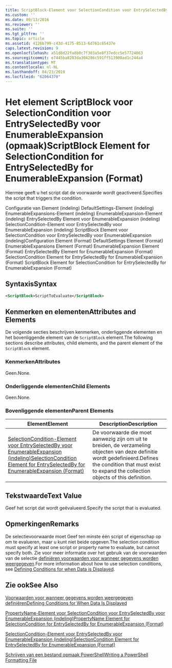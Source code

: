 ```yaml
---
title: ScriptBlock-Element voor SelectionCondition voor EntrySelectedBy voor EnumerableExpansion (indeling) | Microsoft Docs
ms.custom: ''
ms.date: 09/13/2016
ms.reviewer: ''
ms.suite: ''
ms.tgt_pltfrm: ''
ms.topic: article
ms.assetid: 4126b799-c43d-4175-8513-6d761c65437e
caps.latest.revision: 9
ms.openlocfilehash: a51d8d22fa8b0c7f303a5e8f37edcc5e57724063
ms.sourcegitcommit: e7445ba8203da304286c591ff513900ad1c244a4
ms.translationtype: MT
ms.contentlocale: nl-NL
ms.lasthandoff: 04/23/2019
ms.locfileid: "62064370"
---
```

# <a name="scriptblock-element-for-selectioncondition-for-entryselectedby-for-enumerableexpansion-format"></a><span data-ttu-id="e3720-102">Het element ScriptBlock voor SelectionCondition voor EntrySelectedBy voor EnumerableExpansion (opmaak)</span><span class="sxs-lookup"><span data-stu-id="e3720-102">ScriptBlock Element for SelectionCondition for EntrySelectedBy for EnumerableExpansion (Format)</span></span>

<span data-ttu-id="e3720-103">Hiermee geeft u het script dat de voorwaarde wordt geactiveerd.</span><span class="sxs-lookup"><span data-stu-id="e3720-103">Specifies the script that triggers the condition.</span></span>

<span data-ttu-id="e3720-104">Configuratie van Element (indeling) DefaultSettings-Element (indeling) EnumerableExpansions-Element (indeling) EnumerableExpansion-Element (indeling) EntrySelectedBy Element voor EnumerableExpansion (indeling) SelectionCondition-Element voor EntrySelectedBy voor EnumerableExpansion (indeling) ScriptBlock Element voor SelectionCondition voor EntrySelectedBy voor EnumerableExpansion (indeling)</span><span class="sxs-lookup"><span data-stu-id="e3720-104">Configuration Element (Format) DefaultSettings Element (Format) EnumerableExpansions Element (Format) EnumerableExpansion Element (Format) EntrySelectedBy Element for EnumerableExpansion (Format) SelectionCondition Element for EntrySelectedBy for EnumerableExpansion (Format) ScriptBlock Element for SelectionCondition for EntrySelectedBy for EnumerableExpansion (Format)</span></span>

## <a name="syntax"></a><span data-ttu-id="e3720-105">Syntaxis</span><span class="sxs-lookup"><span data-stu-id="e3720-105">Syntax</span></span>

```xml
<ScriptBlock>ScriptToEvaluate</ScriptBlock>
```

## <a name="attributes-and-elements"></a><span data-ttu-id="e3720-106">Kenmerken en elementen</span><span class="sxs-lookup"><span data-stu-id="e3720-106">Attributes and Elements</span></span>

<span data-ttu-id="e3720-107">De volgende secties beschrijven kenmerken, onderliggende elementen en het bovenliggende element van de `ScriptBlock` element.</span><span class="sxs-lookup"><span data-stu-id="e3720-107">The following sections describe attributes, child elements, and the parent element of the `ScriptBlock` element.</span></span>

### <a name="attributes"></a><span data-ttu-id="e3720-108">Kenmerken</span><span class="sxs-lookup"><span data-stu-id="e3720-108">Attributes</span></span>

<span data-ttu-id="e3720-109">Geen.</span><span class="sxs-lookup"><span data-stu-id="e3720-109">None.</span></span>

### <a name="child-elements"></a><span data-ttu-id="e3720-110">Onderliggende elementen</span><span class="sxs-lookup"><span data-stu-id="e3720-110">Child Elements</span></span>

<span data-ttu-id="e3720-111">Geen.</span><span class="sxs-lookup"><span data-stu-id="e3720-111">None.</span></span>

### <a name="parent-elements"></a><span data-ttu-id="e3720-112">Bovenliggende elementen</span><span class="sxs-lookup"><span data-stu-id="e3720-112">Parent Elements</span></span>

|<span data-ttu-id="e3720-113">Element</span><span class="sxs-lookup"><span data-stu-id="e3720-113">Element</span></span>|<span data-ttu-id="e3720-114">Description</span><span class="sxs-lookup"><span data-stu-id="e3720-114">Description</span></span>|
|-------------|-----------------|
|[<span data-ttu-id="e3720-115">SelectionCondition-Element voor EntrySelectedBy voor EnumerableExpansion (indeling)</span><span class="sxs-lookup"><span data-stu-id="e3720-115">SelectionCondition Element for EntrySelectedBy for EnumerableExpansion (Format)</span></span>](./selectioncondition-element-for-entryselectedby-for-enumerableexpansion-format.md)|<span data-ttu-id="e3720-116">De voorwaarde die moet aanwezig zijn om uit te breiden, de verzameling objecten van deze definitie wordt gedefinieerd.</span><span class="sxs-lookup"><span data-stu-id="e3720-116">Defines the condition that must exist to expand the collection objects of this definition.</span></span>|

## <a name="text-value"></a><span data-ttu-id="e3720-117">Tekstwaarde</span><span class="sxs-lookup"><span data-stu-id="e3720-117">Text Value</span></span>

<span data-ttu-id="e3720-118">Geef het script dat wordt geëvalueerd.</span><span class="sxs-lookup"><span data-stu-id="e3720-118">Specify the script that is evaluated.</span></span>

## <a name="remarks"></a><span data-ttu-id="e3720-119">Opmerkingen</span><span class="sxs-lookup"><span data-stu-id="e3720-119">Remarks</span></span>

<span data-ttu-id="e3720-120">De selectievoorwaarde moet Geef ten minste één script of eigenschap op om te evalueren, maar u kunt niet beide opgeven.</span><span class="sxs-lookup"><span data-stu-id="e3720-120">The selection condition must specify at least one script or property name to evaluate, but cannot specify both.</span></span> <span data-ttu-id="e3720-121">Zie voor meer informatie over het gebruik van de voorwaarden van de selectie [definiëren voorwaarden voor wanneer gegevens worden weergegeven](./defining-conditions-for-displaying-data.md).</span><span class="sxs-lookup"><span data-stu-id="e3720-121">For more information about how to use selection conditions, see [Defining Conditions for when Data is Displayed](./defining-conditions-for-displaying-data.md).</span></span>

## <a name="see-also"></a><span data-ttu-id="e3720-122">Zie ook</span><span class="sxs-lookup"><span data-stu-id="e3720-122">See Also</span></span>

[<span data-ttu-id="e3720-123">Voorwaarden voor wanneer gegevens worden weergegeven definiëren</span><span class="sxs-lookup"><span data-stu-id="e3720-123">Defining Conditions for When Data Is Displayed</span></span>](./defining-conditions-for-displaying-data.md)

[<span data-ttu-id="e3720-124">PropertyName-Element voor SelectionCondition voor EntrySelectedBy voor EnumerableExpansion (indeling)</span><span class="sxs-lookup"><span data-stu-id="e3720-124">PropertyName Element for SelectionCondition for EntrySelectedBy for EnumerableExpansion (Format)</span></span>](./propertyname-element-for-selectioncondition-for-entryselectedby-for-enumerableexpansion-format.md)

[<span data-ttu-id="e3720-125">SelectionCondition-Element voor EntrySelectedBy voor EnumerableExpansion (indeling)</span><span class="sxs-lookup"><span data-stu-id="e3720-125">SelectionCondition Element for EntrySelectedBy for EnumerableExpansion (Format)</span></span>](./selectioncondition-element-for-entryselectedby-for-enumerableexpansion-format.md)

[<span data-ttu-id="e3720-126">Schrijven van een bestand opmaak PowerShell</span><span class="sxs-lookup"><span data-stu-id="e3720-126">Writing a PowerShell Formatting File</span></span>](./writing-a-powershell-formatting-file.md)

